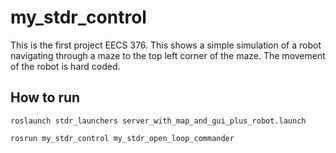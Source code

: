 # my_stdr_control

This is the first project EECS 376. This shows a simple simulation of a robot navigating through a maze to the top left corner of the maze. The movement of the robot is hard coded.

## How to run

`roslaunch stdr_launchers server_with_map_and_gui_plus_robot.launch`

`rosrun my_stdr_control my_stdr_open_loop_commander`
    